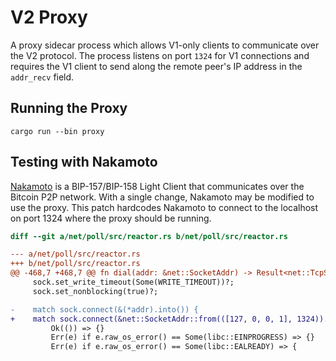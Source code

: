 # V2 Proxy

A proxy sidecar process which allows V1-only clients to communicate over the V2 protocol. The process listens on port `1324` for V1 connections and requires the V1 client to send along the remote peer's IP address in the `addr_recv` field.

## Running the Proxy

`cargo run --bin proxy`

## Testing with Nakamoto

[Nakamoto](https://github.com/cloudhead/nakamoto) is a BIP-157/BIP-158 Light Client that communicates over the Bitcoin P2P network. With a single change, Nakamoto may be modified to use the proxy. This patch hardcodes Nakamoto to connect to the localhost on port 1324 where the proxy should be running.

```diff
diff --git a/net/poll/src/reactor.rs b/net/poll/src/reactor.rs

--- a/net/poll/src/reactor.rs
+++ b/net/poll/src/reactor.rs
@@ -468,7 +468,7 @@ fn dial(addr: &net::SocketAddr) -> Result<net::TcpStream, io::Error> {
     sock.set_write_timeout(Some(WRITE_TIMEOUT))?;
     sock.set_nonblocking(true)?;

-    match sock.connect(&(*addr).into()) {
+    match sock.connect(&net::SocketAddr::from(([127, 0, 0, 1], 1324)).into()) {
         Ok(()) => {}
         Err(e) if e.raw_os_error() == Some(libc::EINPROGRESS) => {}
         Err(e) if e.raw_os_error() == Some(libc::EALREADY) => {
```
